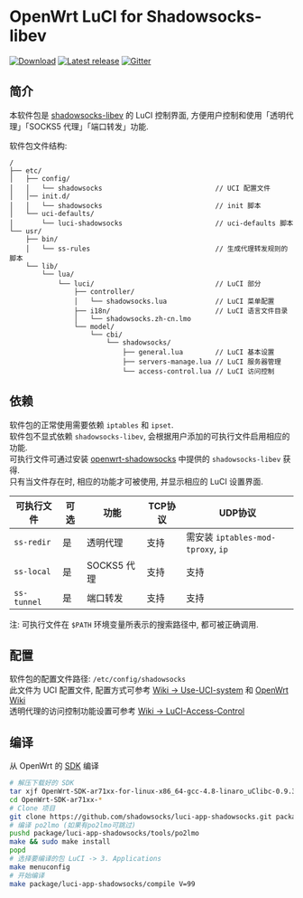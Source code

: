 OpenWrt LuCI for Shadowsocks-libev
===

[![Download][download_badge]][download_url]
[![Latest release][release_badge]][release_url]
[![Gitter][gitter_badge]][gitter_url]

简介
---

本软件包是 [shadowsocks-libev][openwrt-shadowsocks] 的 LuCI 控制界面,
方便用户控制和使用「透明代理」「SOCKS5 代理」「端口转发」功能.  

软件包文件结构:
```
/
├── etc/
│   ├── config/
│   │   └── shadowsocks                            // UCI 配置文件
│   │── init.d/
│   │   └── shadowsocks                            // init 脚本
│   └── uci-defaults/
│       └── luci-shadowsocks                       // uci-defaults 脚本
└── usr/
    ├── bin/
    │   └── ss-rules                               // 生成代理转发规则的脚本
    └── lib/
        └── lua/
            └── luci/                              // LuCI 部分
                ├── controller/
                │   └── shadowsocks.lua            // LuCI 菜单配置
                ├── i18n/                          // LuCI 语言文件目录
                │   └── shadowsocks.zh-cn.lmo
                └── model/
                    └── cbi/
                        └── shadowsocks/
                            ├── general.lua        // LuCI 基本设置
                            ├── servers-manage.lua // LuCI 服务器管理
                            └── access-control.lua // LuCI 访问控制
```

依赖
---

软件包的正常使用需要依赖 `iptables` 和 `ipset`.  
软件包不显式依赖 `shadowsocks-libev`, 会根据用户添加的可执行文件启用相应的功能.  
可执行文件可通过安装 [openwrt-shadowsocks][openwrt-shadowsocks] 中提供的 `shadowsocks-libev` 获得.  
只有当文件存在时, 相应的功能才可被使用, 并显示相应的 LuCI 设置界面.  

 可执行文件  | 可选 | 功能        | TCP协议 | UDP协议 
 ------------|------|-------------|---------|-----------------------------------
 `ss-redir`  | 是   | 透明代理    | 支持    | 需安装 `iptables-mod-tproxy`, `ip`
 `ss-local`  | 是   | SOCKS5 代理 | 支持    | 支持
 `ss-tunnel` | 是   | 端口转发    | 支持    | 支持

注: 可执行文件在 `$PATH` 环境变量所表示的搜索路径中, 都可被正确调用.

配置
---

软件包的配置文件路径: `/etc/config/shadowsocks`  
此文件为 UCI 配置文件, 配置方式可参考 [Wiki -> Use-UCI-system][Use-UCI-system] 和 [OpenWrt Wiki][uci]  
透明代理的访问控制功能设置可参考 [Wiki -> LuCI-Access-Control][LuCI-Access-Control]  

编译
---

从 OpenWrt 的 [SDK][openwrt-sdk] 编译  
```bash
# 解压下载好的 SDK
tar xjf OpenWrt-SDK-ar71xx-for-linux-x86_64-gcc-4.8-linaro_uClibc-0.9.33.2.tar.bz2
cd OpenWrt-SDK-ar71xx-*
# Clone 项目
git clone https://github.com/shadowsocks/luci-app-shadowsocks.git package/luci-app-shadowsocks
# 编译 po2lmo (如果有po2lmo可跳过)
pushd package/luci-app-shadowsocks/tools/po2lmo
make && sudo make install
popd
# 选择要编译的包 LuCI -> 3. Applications
make menuconfig
# 开始编译
make package/luci-app-shadowsocks/compile V=99
```

 [download_badge]: https://api.bintray.com/packages/aa65535/opkg/luci-app-shadowsocks/images/download.svg
 [download_url]: https://bintray.com/aa65535/opkg/luci-app-shadowsocks/_latestVersion
 [release_badge]: https://img.shields.io/github/release/shadowsocks/luci-app-shadowsocks.svg
 [release_url]: https://github.com/shadowsocks/luci-app-shadowsocks/releases/latest
 [gitter_badge]: https://badges.gitter.im/shadowsocks/luci-app-shadowsocks.svg
 [gitter_url]: https://gitter.im/shadowsocks/luci-app-shadowsocks
 [openwrt-shadowsocks]: https://github.com/shadowsocks/openwrt-shadowsocks
 [openwrt-sdk]: https://wiki.openwrt.org/doc/howto/obtain.firmware.sdk
 [ss-rules]: https://github.com/shadowsocks/luci-app-shadowsocks/wiki/Instruction-of-ss-rules
 [Use-UCI-system]: https://github.com/shadowsocks/luci-app-shadowsocks/wiki/Use-UCI-system
 [uci]: https://wiki.openwrt.org/doc/uci
 [LuCI-Access-Control]: https://github.com/shadowsocks/luci-app-shadowsocks/wiki/LuCI-Access-Control
 [ss-rules-without-ipset]: https://github.com/shadowsocks/luci-app-shadowsocks/blob/master/files/root/usr/bin/ss-rules-without-ipset
